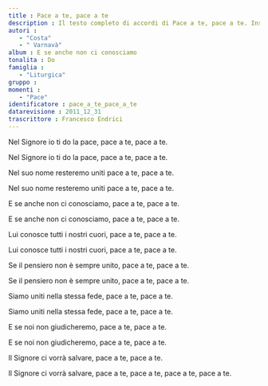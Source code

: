 ```yaml
--- 
title : Pace a te, pace a te
description : Il testo completo di accordi di Pace a te, pace a te. Inseriscila nel tuo canzoniere!
autori : 
   - "Costa"
   - " Varnavà"
album : E se anche non ci conosciamo
tonalita : Do
famiglia : 
   - "Liturgica"
gruppo : 
momenti : 
   - "Pace"
identificatore : pace_a_te_pace_a_te
datarevisione : 2011_12_31
trascrittore : Francesco Endrici
--- 
```




 Nel Signore io ti do la pace,
pace a te, pace a te.


Nel Signore io ti do la pace,
pace a te, pace a te.


Nel suo nome resteremo uniti
pace a te, pace a te.


Nel suo nome resteremo uniti
pace a te, pace a te. 


E se anche non ci conosciamo,
pace a te, pace a te.


E se anche non ci conosciamo,
pace a te, pace a te.


Lui conosce tutti i nostri cuori,
pace a te, pace a te.


Lui conosce tutti i nostri cuori,
pace a te, pace a te. 


Se il pensiero non è sempre unito,
pace a te, pace a te.


Se il pensiero non è sempre unito,
pace a te, pace a te.


Siamo uniti nella stessa fede,
pace a te, pace a te.


Siamo uniti nella stessa fede,
pace a te, pace a te. 


E se noi non giudicheremo,
pace a te, pace a te.


E se noi non giudicheremo,
pace a te, pace a te.


Il Signore ci vorrà salvare,
pace a te, pace a te.


Il Signore ci vorrà salvare,
pace a te, pace a te,
pace a te, pace a te.  


